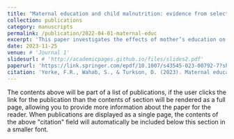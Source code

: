 ```yaml
---
title: "Maternal education and child malnutrition: evidence from selected West African countries"
collection: publications
category: manuscripts
permalink: /publication/2022-04-01-maternal-educ
excerpt: 'This paper investigates the effects of mother’s education on child malnutrition in selected West African countries; Ghana, Nigeria, and Ivory Coast. As the early years of every individual’s life are the most essential stage of their life, one of the most important factors that pave the way for their survival and growth during childhood is their levels of nutrition.'
date: 2023-11-25
venue: # 'Journal 1'
slidesurl: # 'http://academicpages.github.io/files/slides2.pdf'
paperurl: 'https://link.springer.com/epdf/10.1007/s43545-023-00792-7?sharing_token=8B28uScSvfOX7bI9F4TGpfe4RwlQNchNByi7wbcMAY4L-AGeEle_Msl4guUermtYGC9IfP2KJb2BjUmTLuNV29obCevz9kM__K-vzxsZQlXF6fjkyYiK2pq7D01kPEwxIKJK-8r1UtUy3_-wp3LGNUsKIaQacXiOhr4MmUVb6wk%3D'
citation: 'Yorke, F.R., Wahab, S., & Turkson, D. (2023). Maternal education andchild malnutrition: evidence fromselected West African countries.; <i>SN Social Sciences</i>, 3 (200): 1-30.'  # 'Your Name, You. (2010). &quot;Paper Title Number 2.&quot; <i>Journal 1</i>. 1(2).'
---
```


The contents above will be part of a list of publications, if the user clicks the link for the publication than the contents of section will be rendered as a full page, allowing you to provide more information about the paper for the reader. When publications are displayed as a single page, the contents of the above "citation" field will automatically be included below this section in a smaller font.